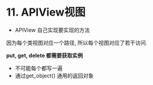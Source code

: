 # 11. APIView视图

* APIView 自己实现要实现的方法



因为每个类视图对应一个路径, 所以每个视图对应了若干访问.



**put, get, delete 都需要获取实例**

* 不可能每个都写一遍
* 通过get_object() 通用的返回对象


